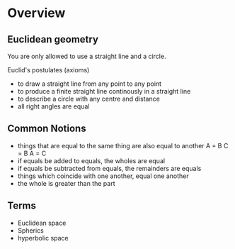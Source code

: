 # Overview

## Euclidean geometry
You are only allowed to use a straight line and a circle.  

Euclid's postulates (axioms)  
- to draw a straight line from any point to any point
- to produce a finite straight line continously in a straight line
- to describe a circle with any centre and distance
- all right angles are equal

## Common Notions
- things that are equal to the same thing are also equal to another
A = B  C = B  A = C
- if equals be added to equals, the wholes are equal
- if equals be subtracted from equals, the remainders are equals
- things which coincide with one another, equal one another
- the whole is greater than the part

## Terms
- Euclidean space
- Spherics
- hyperbolic space